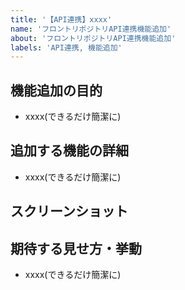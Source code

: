 ```yaml
---
title: '【API連携】xxxx'
name: 'フロントリポジトリAPI連携機能追加'
about: 'フロントリポジトリAPI連携機能追加'
labels: 'API連携, 機能追加'
---
```


## 機能追加の目的

- xxxx(できるだけ簡潔に)

## 追加する機能の詳細

- xxxx(できるだけ簡潔に)

## スクリーンショット

## 期待する見せ方・挙動

- xxxx(できるだけ簡潔に)
